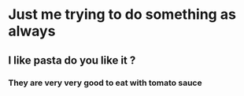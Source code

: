 # Just me trying to do something as always

## I like pasta do you like it ?

### They are very very good to eat with tomato sauce
